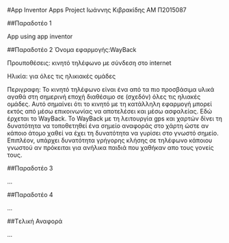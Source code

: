 #App Inventor Apps Project
Ιωάννης Κιβρακίδης
ΑΜ Π2015087

##Παραδοτέο 1

App using app inventor

##Παραδοτέο 2
Όνομα εφαρμογής:WayBack

Προυποθέσεις: κινητό τηλέφωνο με σύνδεση στο internet

Ηλικία: για όλες τις ηλικιακές ομάδες

Περιγραφη:
Το κινητό τηλέφωνο είναι ένα από τα πιο προσβάσιμα υλικά αγαθά
στη σημερινή εποχή διαθέσιμο σε (σχεδόν) όλες τις ηλιακές ομάδες. Αυτό σημαίνει ότι το κινητό με τη κατάλληλη εφαρμογή
μπορεί εκτός από μέσω επικοινωνίας να αποτελέσει και μέσω ασφαλείας. Εδώ έρχεται το WayBack. Το WayBack με τη λειτουργία gps
και χαρτών δίνει τη δυνατότητα να τοποθετηθεί ένα σημείο αναφοράς στο χάρτη ώστε αν κάποιο άτομο χαθεί να έχει τη δυνατότητα να γυρίσει
στο γνωστό σημείο. Επιπλέον, υπάρχει δυνατότητα γρήγορης κλήσης σε τηλέφωνο κάποιου γνωστού αν πρόκειται για ανήλικα παιδιά που
χαθήκαν απο τους γονείς  τους.



##Παραδοτέο 3

...

##Παραδοτέο 4

...

##Tελική Αναφορά

...
